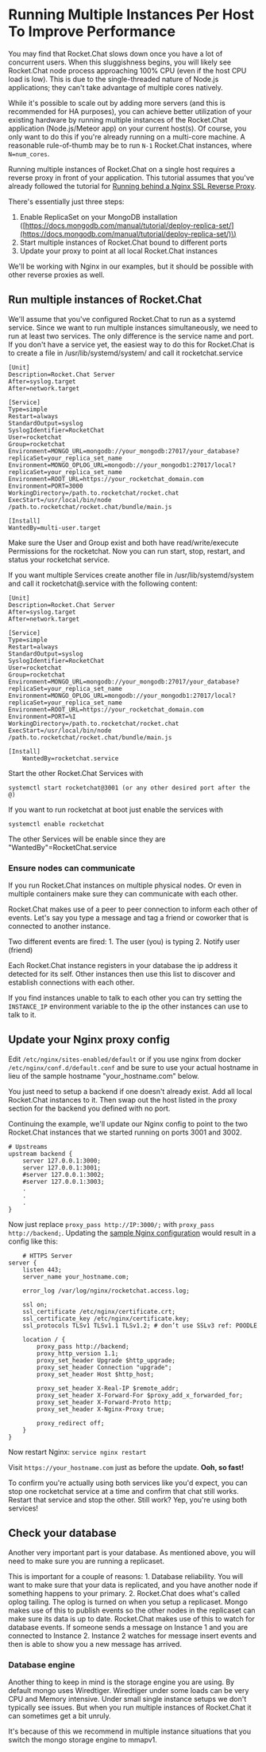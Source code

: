 # Running Multiple Instances Per Host To Improve Performance

You may find that Rocket.Chat slows down once you have a lot of concurrent users. When this sluggishness begins, you will likely see Rocket.Chat node process approaching 100% CPU \(even if the host CPU load is low\). This is due to the single-threaded nature of Node.js applications; they can't take advantage of multiple cores natively.

While it's possible to scale out by adding more servers \(and this is recommended for HA purposes\), you can achieve better utilization of your existing hardware by running multiple instances of the Rocket.Chat application \(Node.js/Meteor app\) on your current host\(s\). Of course, you only want to do this if you're already running on a multi-core machine. A reasonable rule-of-thumb may be to run `N-1` Rocket.Chat instances, where `N=num_cores`.

Running multiple instances of Rocket.Chat on a single host requires a reverse proxy in front of your application. This tutorial assumes that you've already followed the tutorial for [Running behind a Nginx SSL Reverse Proxy](https://rocket.chat/docs/installation/manual-installation/configuring-ssl-reverse-proxy).

There's essentially just three steps:

1. Enable ReplicaSet on your MongoDB installation \([https://docs.mongodb.com/manual/tutorial/deploy-replica-set/](https://docs.mongodb.com/manual/tutorial/deploy-replica-set/)\)
2. Start multiple instances of Rocket.Chat bound to different ports
3. Update your proxy to point at all local Rocket.Chat instances

We'll be working with Nginx in our examples, but it should be possible with other reverse proxies as well.

## Run multiple instances of Rocket.Chat

We'll assume that you've configured Rocket.Chat to run as a systemd service. Since we want to run multiple instances simultaneously, we need to run at least two services. The only difference is the service name and port. If you don't have a service yet, the easiest way to do this for Rocket.Chat is to create a file in /usr/lib/systemd/system/ and call it rocketchat.service

```text
[Unit]
Description=Rocket.Chat Server
After=syslog.target
After=network.target

[Service]
Type=simple
Restart=always
StandardOutput=syslog
SyslogIdentifier=RocketChat
User=rocketchat
Group=rocketchat
Environment=MONGO_URL=mongodb://your_mongodb:27017/your_database?replicaSet=your_replica_set_name
Environment=MONGO_OPLOG_URL=mongodb://your_mongodb1:27017/local?replicaSet=your_replica_set_name
Environment=ROOT_URL=https://your_rocketchat_domain.com
Environment=PORT=3000
WorkingDirectory=/path.to.rocketchat/rocket.chat
ExecStart=/usr/local/bin/node /path.to.rocketchat/rocket.chat/bundle/main.js

[Install]
WantedBy=multi-user.target
```

Make sure the User and Group exist and both have read/write/execute Permissions for the rocketchat. Now you can run start, stop, restart, and status your rocketchat service.

If you want multiple Services create another file in /usr/lib/systemd/system and call it rocketchat@.service with the following content:

```text
[Unit]
Description=Rocket.Chat Server
After=syslog.target
After=network.target

[Service]
Type=simple
Restart=always
StandardOutput=syslog
SyslogIdentifier=RocketChat
User=rocketchat
Group=rocketchat
Environment=MONGO_URL=mongodb://your_mongodb:27017/your_database?replicaSet=your_replica_set_name
Environment=MONGO_OPLOG_URL=mongodb://your_mongodb1:27017/local?replicaSet=your_replica_set_name
Environment=ROOT_URL=https://your_rocketchat_domain.com
Environment=PORT=%I
WorkingDirectory=/path.to.rocketchat/rocket.chat
ExecStart=/usr/local/bin/node /path.to.rocketchat/rocket.chat/bundle/main.js

[Install]
    WantedBy=rocketchat.service
```

Start the other Rocket.Chat Services with

`systemctl start rocketchat@3001 (or any other desired port after the @)`

If you want to run rocketchat at boot just enable the services with

`systemctl enable rocketchat`

The other Services will be enable since they are "WantedBy"=RocketChat.service

### Ensure nodes can communicate

If you run Rocket.Chat instances on multiple physical nodes. Or even in multiple containers make sure they can communicate with each other.

Rocket.Chat makes use of a peer to peer connection to inform each other of events. Let's say you type a message and tag a friend or coworker that is connected to another instance.

Two different events are fired: 1. The user \(you\) is typing 2. Notify user \(friend\)

Each Rocket.Chat instance registers in your database the ip address it detected for its self. Other instances then use this list to discover and establish connections with each other.

If you find instances unable to talk to each other you can try setting the `INSTANCE_IP` environment variable to the ip the other instances can use to talk to it.

## Update your Nginx proxy config

Edit `/etc/nginx/sites-enabled/default` or if you use nginx from docker `/etc/nginx/conf.d/default.conf` and be sure to use your actual hostname in lieu of the sample hostname "your\_hostname.com" below.

You just need to setup a backend if one doesn't already exist. Add all local Rocket.Chat instances to it. Then swap out the host listed in the proxy section for the backend you defined with no port.

Continuing the example, we'll update our Nginx config to point to the two Rocket.Chat instances that we started running on ports 3001 and 3002.

```text
# Upstreams
upstream backend {
    server 127.0.0.1:3000;
    server 127.0.0.1:3001;
    #server 127.0.0.1:3002;
    #server 127.0.0.1:3003;
    .
    .
    .
}
```

Now just replace `proxy_pass http://IP:3000/;` with `proxy_pass http://backend;`. Updating the [sample Nginx configuration](https://rocket.chat/docs/installation/manual-installation/configuring-ssl-reverse-proxy#running-behind-a-nginx-ssl-reverse-proxy) would result in a config like this:

```text
    # HTTPS Server
server {
    listen 443;
    server_name your_hostname.com;

    error_log /var/log/nginx/rocketchat.access.log;

    ssl on;
    ssl_certificate /etc/nginx/certificate.crt;
    ssl_certificate_key /etc/nginx/certificate.key;
    ssl_protocols TLSv1 TLSv1.1 TLSv1.2; # don’t use SSLv3 ref: POODLE

    location / {
        proxy_pass http://backend;
        proxy_http_version 1.1;
        proxy_set_header Upgrade $http_upgrade;
        proxy_set_header Connection "upgrade";
        proxy_set_header Host $http_host;

        proxy_set_header X-Real-IP $remote_addr;
        proxy_set_header X-Forward-For $proxy_add_x_forwarded_for;
        proxy_set_header X-Forward-Proto http;
        proxy_set_header X-Nginx-Proxy true;

        proxy_redirect off;
    }
}
```

Now restart Nginx: `service nginx restart`

Visit `https://your_hostname.com` just as before the update. **Ooh, so fast!**

To confirm you're actually using both services like you'd expect, you can stop one rocketchat service at a time and confirm that chat still works. Restart that service and stop the other. Still work? Yep, you're using both services!

## Check your database

Another very important part is your database. As mentioned above, you will need to make sure you are running a replicaset.

This is important for a couple of reasons: 1. Database reliability. You will want to make sure that your data is replicated, and you have another node if something happens to your primary. 2. Rocket.Chat does what's called oplog tailing. The oplog is turned on when you setup a replicaset. Mongo makes use of this to publish events so the other nodes in the replicaset can make sure its data is up to date. Rocket.Chat makes use of this to watch for database events. If someone sends a message on Instance 1 and you are connected to Instance 2. Instance 2 watches for message insert events and then is able to show you a new message has arrived.

### Database engine

Another thing to keep in mind is the storage engine you are using. By default mongo uses Wiredtiger. Wiredtiger under some loads can be very CPU and Memory intensive. Under small single instance setups we don't typically see issues. But when you run multiple instances of Rocket.Chat it can sometimes get a bit unruly.

It's because of this we recommend in multiple instance situations that you switch the mongo storage engine to mmapv1.

